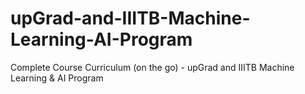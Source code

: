 # upGrad-and-IIITB-Machine-Learning-AI-Program
Complete Course Curriculum (on the go) - upGrad and IIITB Machine Learning &amp; AI Program 
